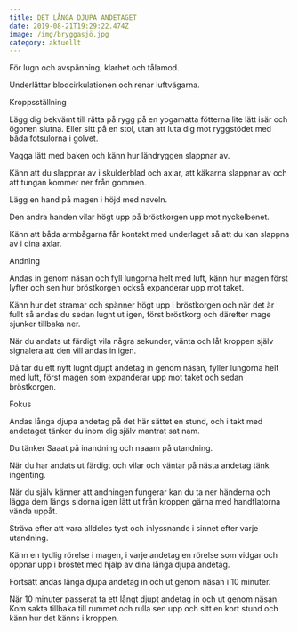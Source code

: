 ```yaml
---
title: DET LÅNGA DJUPA ANDETAGET
date: 2019-08-21T19:29:22.474Z
image: /img/bryggasjö.jpg
category: aktuellt
---
```

<!--StartFragment-->

För lugn och avspänning, klarhet och tålamod.

Underlättar blodcirkulationen och renar luftvägarna.

Kroppsställning

Lägg dig bekvämt till rätta på rygg på en yogamatta fötterna lite lätt isär och ögonen slutna. Eller sitt på en stol, utan att luta dig mot ryggstödet med båda fotsulorna i golvet.

Vagga lätt med baken och känn hur ländryggen slappnar av.

Känn att du slappnar av i skulderblad och axlar, att käkarna slappnar av och att tungan kommer ner från gommen.

Lägg en hand på magen i höjd med naveln.

Den andra handen vilar högt upp på bröstkorgen upp mot nyckelbenet.

Känn att båda armbågarna får kontakt med underlaget så att du kan slappna av i dina axlar.

Andning

Andas in genom näsan och fyll lungorna helt med luft, känn hur magen först lyfter och sen hur bröstkorgen också expanderar upp mot taket.

Känn hur det stramar och spänner högt upp i bröstkorgen och när det är fullt så andas du sedan lugnt ut igen, först bröstkorg och därefter mage sjunker tillbaka ner.

När du andats ut färdigt vila några sekunder, vänta och låt kroppen själv signalera att den vill andas in igen.

Då tar du ett nytt lugnt djupt andetag in genom näsan, fyller lungorna helt med luft, först magen som expanderar upp mot taket och sedan bröstkorgen.

Fokus

Andas långa djupa andetag på det här sättet en stund, och i takt med andetaget tänker du inom dig själv mantrat sat nam.

Du tänker Saaat på inandning och naaam på utandning.

När du har andats ut färdigt och vilar och väntar på nästa andetag tänk ingenting.

När du själv känner att andningen fungerar kan du ta ner händerna och lägga dem längs sidorna igen lätt ut från kroppen gärna med handflatorna vända uppåt.

Sträva efter att vara alldeles tyst och inlyssnande i sinnet efter varje utandning.

Känn en tydlig rörelse i magen, i varje andetag en rörelse som vidgar och öppnar upp i bröstet med hjälp av dina långa djupa andetag.

Fortsätt andas långa djupa andetag in och ut genom näsan i 10 minuter.

När 10 minuter passerat ta ett långt djupt andetag in och ut genom näsan. Kom sakta tillbaka till rummet och rulla sen upp och sitt en kort stund och känn hur det känns i kroppen.



<!--EndFragment-->